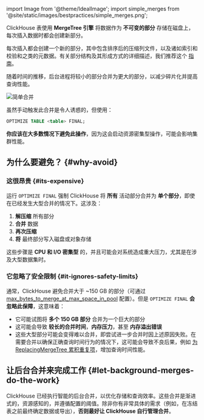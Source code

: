 import Image from '@theme/IdealImage';
import simple_merges from '@site/static/images/bestpractices/simple_merges.png';

ClickHouse 表使用 **MergeTree 引擎** 将数据作为 **不可变的部分** 存储在磁盘上，每次插入数据时都会创建新部分。

每次插入都会创建一个新的部分，其中包含排序后的压缩列文件，以及诸如索引和校验和之类的元数据。有关部分结构及其形成方式的详细描述，我们推荐这个 [指南](/parts)。

随着时间的推移，后台进程将较小的部分合并为更大的部分，以减少碎片化并提高查询性能。

<Image img={simple_merges} size="md" alt="简单合并" />

虽然手动触发此合并是令人诱惑的，但使用：

```sql
OPTIMIZE TABLE <table> FINAL;
```

**你应该在大多数情况下避免此操作**，因为这会启动资源密集型操作，可能会影响集群性能。

## 为什么要避免？ {#why-avoid}

### 这很昂贵 {#its-expensive}

运行 `OPTIMIZE FINAL` 强制 ClickHouse 将 **所有** 活动部分合并为 **单个部分**，即使在已经发生大型合并的情况下。这涉及：

1. **解压缩** 所有部分
2. **合并** 数据
3. **再次压缩** 
4. **将** 最终部分写入磁盘或对象存储

这些步骤是 **CPU 和 I/O 密集型** 的，并且可能会对系统造成重大压力，尤其是在涉及大型数据集时。

### 它忽略了安全限制 {#it-ignores-safety-limits}

通常，ClickHouse 避免合并大于 ~150 GB 的部分（可通过 [max_bytes_to_merge_at_max_space_in_pool](/operations/settings/merge-tree-settings#max_bytes_to_merge_at_max_space_in_pool) 配置）。但是 `OPTIMIZE FINAL` **会忽略此保障**，这意味着：

* 它可能试图将 **多个 150 GB 部分** 合并为一个巨大的部分
* 这可能会导致 **较长的合并时间**，**内存压力**，甚至 **内存溢出错误**
* 这些大型部分可能会变得难以合并，即尝试进一步合并时因上述原因失败。在需要合并以确保正确查询时间行为的情况下，这可能会导致不良后果，例如 [为 ReplacingMergeTree 累积重复项](/guides/developer/deduplication#using-replacingmergetree-for-upserts)，增加查询时间性能。

## 让后台合并来完成工作 {#let-background-merges-do-the-work}

ClickHouse 已经执行智能的后台合并，以优化存储和查询效率。这些合并是渐进式的，资源感知的，并遵循配置的阈值。除非你有非常具体的需求（例如，在冻结表之前最终确定数据或导出），**否则最好让 ClickHouse 自行管理合并**。
